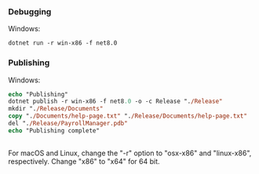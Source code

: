 ### Debugging
Windows:
```
dotnet run -r win-x86 -f net8.0
```

### Publishing
Windows:
```ps
echo "Publishing"
dotnet publish -r win-x86 -f net8.0 -o -c Release "./Release" 
mkdir "./Release/Documents"
copy "./Documents/help-page.txt" "./Release/Documents/help-page.txt"
del "./Release/PayrollManager.pdb"
echo "Publishing complete"
 
```
For macOS and Linux, change the "-r" option to "osx-x86" and "linux-x86", respectively. Change "x86" to "x64" for 64 bit.
